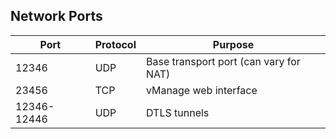 ## Network Ports

| Port | Protocol | Purpose |
|------|----------|---------|
| 12346 | UDP | Base transport port (can vary for NAT) |
| 23456 | TCP | vManage web interface |
| 12346-12446 | UDP | DTLS tunnels |
